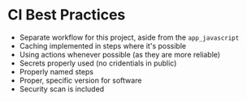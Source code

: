 # CI Best Practices

- Separate workflow for this project, aside from the `app_javascript`
- Caching implemented in steps where it's possible
- Using actions whenever possible (as they are more reliable)
- Secrets properly used (no cridentials in public)
- Properly named steps
- Proper, specific version for software
- Security scan is included
